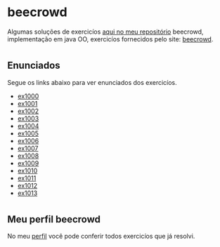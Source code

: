 # beecrowd

Algumas soluções de exercicíos [aqui no meu repositório](https://github.com/MoisesTeixeira/beecrowd/tree/main/src/beginner) beecrowd, implementação em java OO, exercicíos fornecidos pelo site: [beecrowd](https://www.beecrowd.com.br).

#

## Enunciados

Segue os links abaixo para ver enunciados dos exercicíos.

- [ex1000](https://www.beecrowd.com.br/judge/pt/problems/view/1000)
- [ex1001](https://www.beecrowd.com.br/judge/pt/problems/view/1001)
- [ex1002](https://www.beecrowd.com.br/judge/pt/problems/view/1002)
- [ex1003](https://www.beecrowd.com.br/judge/pt/problems/view/1003)
- [ex1004](https://www.beecrowd.com.br/judge/pt/problems/view/1004)
- [ex1005](https://www.beecrowd.com.br/judge/pt/problems/view/1005)
- [ex1006](https://www.beecrowd.com.br/judge/pt/problems/view/1006)
- [ex1007](https://www.beecrowd.com.br/judge/pt/problems/view/1007)
- [ex1008](https://www.beecrowd.com.br/judge/pt/problems/view/1008)
- [ex1009](https://www.beecrowd.com.br/judge/pt/problems/view/1009)
- [ex1010](https://www.beecrowd.com.br/judge/pt/problems/view/1010)
- [ex1011](https://www.beecrowd.com.br/judge/pt/problems/view/1011)
- [ex1012](https://www.beecrowd.com.br/judge/pt/problems/view/1012)
- [ex1013](https://www.beecrowd.com.br/judge/pt/problems/view/1013)

#

## Meu perfil beecrowd

No meu [perfil](https://www.beecrowd.com.br/judge/pt/profile/523322) você pode conferir todos exercicíos que já resolvi.